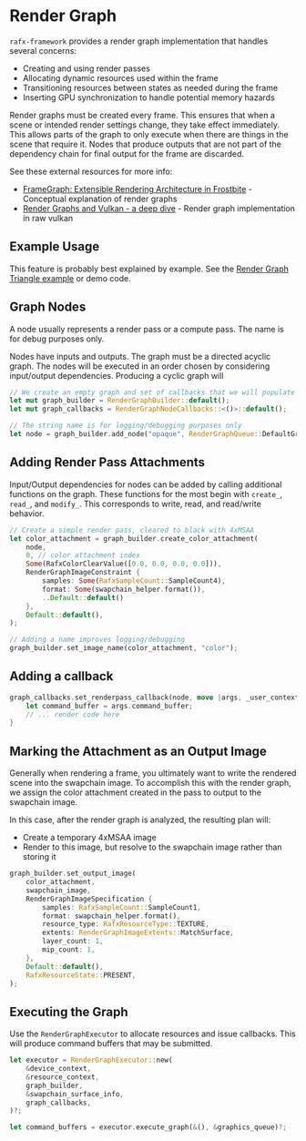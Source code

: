 # Render Graph

`rafx-framework` provides a render graph implementation that handles several concerns:
 * Creating and using render passes
 * Allocating dynamic resources used within the frame
 * Transitioning resources between states as needed during the frame
 * Inserting GPU synchronization to handle potential memory hazards

Render graphs must be created every frame. This ensures that when a scene or intended render settings change, they take
effect immediately. This allows parts of the graph to only execute when there are things in the scene that require it.
Nodes that produce outputs that are not part of the dependency chain for final output for the frame are discarded.

See these external resources for more info:
 * [FrameGraph: Extensible Rendering Architecture in Frostbite](https://www.gdcvault.com/play/1024612/FrameGraph-Extensible-Rendering-Architecture-in) - Conceptual explanation of render graphs
 * [Render Graphs and Vulkan - a deep dive](http://themaister.net/blog/2017/08/15/render-graphs-and-vulkan-a-deep-dive/) - Render graph implementation in raw vulkan

## Example Usage

This feature is probably best explained by example. See the 
[Render Graph Triangle example](../../rafx/examples/framework_triangle/framework_triangle.rs) or demo code.

## Graph Nodes

A node usually represents a render pass or a compute pass. The name is for debug purposes only.

Nodes have inputs and outputs. The graph must be a directed acyclic graph. The nodes will be executed in an order chosen
by considering input/output dependencies. Producing a cyclic graph will 

```rust
// We create an empty graph and set of callbacks that we will populate
let mut graph_builder = RenderGraphBuilder::default();
let mut graph_callbacks = RenderGraphNodeCallbacks::<()>::default();

// The string name is for logging/debugging purposes only
let node = graph_builder.add_node("opaque", RenderGraphQueue::DefaultGraphics);
```

## Adding Render Pass Attachments

Input/Output dependencies for nodes can be added by calling additional functions on the graph. These functions for the
most begin with `create_`, `read_`, and `modify_`. This corresponds to write, read, and read/write behavior.

```rust
// Create a simple render pass, cleared to black with 4xMSAA
let color_attachment = graph_builder.create_color_attachment(
    node,
    0, // color attachment index
    Some(RafxColorClearValue([0.0, 0.0, 0.0, 0.0])),
    RenderGraphImageConstraint {
        samples: Some(RafxSampleCount::SampleCount4),
        format: Some(swapchain_helper.format()),
        ..Default::default()
    },
    Default::default(),
);

// Adding a name improves logging/debugging
graph_builder.set_image_name(color_attachment, "color");
```

## Adding a callback

```rust
graph_callbacks.set_renderpass_callback(node, move |args, _user_context| {
    let command_buffer = args.command_buffer;
    // ... render code here
}
```

## Marking the Attachment as an Output Image

Generally when rendering a frame, you ultimately want to write the rendered scene into the swapchain image. To
accomplish this with the render graph, we assign the color attachment created in the pass to output to the swapchain
image.

In this case, after the render graph is analyzed, the resulting plan will:
 * Create a temporary 4xMSAA image 
 * Render to this image, but resolve to the swapchain image rather than storing it

```rust
graph_builder.set_output_image(
    color_attachment,
    swapchain_image,
    RenderGraphImageSpecification {
        samples: RafxSampleCount::SampleCount1,
        format: swapchain_helper.format(),
        resource_type: RafxResourceType::TEXTURE,
        extents: RenderGraphImageExtents::MatchSurface,
        layer_count: 1,
        mip_count: 1,
    },
    Default::default(),
    RafxResourceState::PRESENT,
);
```

## Executing the Graph

Use the `RenderGraphExecutor` to allocate resources and issue callbacks. This will produce command buffers that may be
submitted.

```rust
let executor = RenderGraphExecutor::new(
    &device_context,
    &resource_context,
    graph_builder,
    &swapchain_surface_info,
    graph_callbacks,
)?;

let command_buffers = executor.execute_graph(&(), &graphics_queue)?;
```
